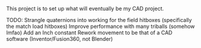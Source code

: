 This project is to set up what will eventually be my CAD project.

TODO:
    Strangle quaternions into working for the field hitboxes (specifically the match load hitboxes)
    Improve performance with many triballs (somehow lmfao)
    Add an Inch constant
    Rework movement to be that of a CAD software (Inventor/Fusion360, not Blender)